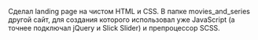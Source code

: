 Сделал landing page на чистом HTML и CSS.
В папке movies_and_series другой сайт, для создания которого использовал уже JavaScript (а точнее подключал jQuery и Slick Slider) и препроцессор SCSS.
